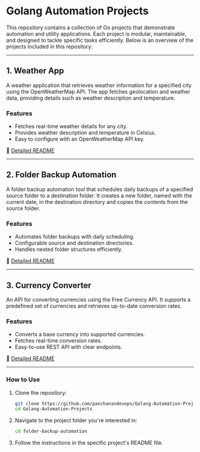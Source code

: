 # Golang Automation Projects

This repository contains a collection of Go projects that demonstrate automation and utility applications. Each project is modular, maintainable, and designed to tackle specific tasks efficiently. Below is an overview of the projects included in this repository:

---

## **1. Weather App**

A weather application that retrieves weather information for a specified city using the OpenWeatherMap API. The app fetches geolocation and weather data, providing details such as weather description and temperature.

### **Features**
- Fetches real-time weather details for any city.
- Provides weather description and temperature in Celsius.
- Easy to configure with an OpenWeatherMap API key.

📂 [Detailed README](https://github.com/panchanandevops/Golang-Automation-Projects/tree/main/weather-app#readme)

---

## **2. Folder Backup Automation**

A folder backup automation tool that schedules daily backups of a specified source folder to a destination folder. It creates a new folder, named with the current date, in the destination directory and copies the contents from the source folder.

### **Features**
- Automates folder backups with daily scheduling.
- Configurable source and destination directories.
- Handles nested folder structures efficiently.

📂 [Detailed README](https://github.com/panchanandevops/Golang-Automation-Projects/tree/main/folder-backup-automation#readme)

---

## **3. Currency Converter**

An API for converting currencies using the Free Currency API. It supports a predefined set of currencies and retrieves up-to-date conversion rates.

### **Features**
- Converts a base currency into supported currencies.
- Fetches real-time conversion rates.
- Easy-to-use REST API with clear endpoints.

📂 [Detailed README](https://github.com/panchanandevops/Golang-Automation-Projects/tree/main/currency-converter#readme)

---

### **How to Use**

1. Clone the repository:
   ```bash
   git clone https://github.com/panchanandevops/Golang-Automation-Projects.git
   cd Golang-Automation-Projects
   ```

2. Navigate to the project folder you're interested in:
   ```bash
   cd folder-backup-automation
   ```

3. Follow the instructions in the specific project's README file.
